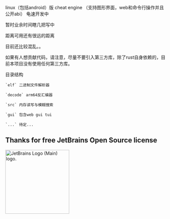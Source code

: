 linux（包括android）版 cheat engine （支持图形界面，web和命令行操作并且公开abi） 龟速开发中

暂时业余时间瞎几把写中

距离可用还有很远的距离

目前还比较混乱。。

如果有人想贡献代码，请注意，尽量不要引入第三方库，除了rust自身依赖的，目前本项目没有使用任何第三方库。

目录结构

	`elf` 二进制文件解析器
	
	`decode` arm64反汇编器

	`src` 内存读写与模糊搜索
	
	`gui` 包含web gui tui

	`...` 待定...

## Thanks for free JetBrains Open Source license

<img src="https://resources.jetbrains.com/storage/products/company/brand/logos/jb_beam.png" alt="JetBrains Logo (Main) logo." height="200"/>